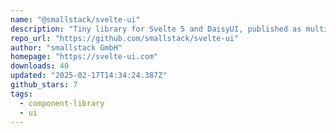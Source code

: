 ```yaml
---
name: "@smallstack/svelte-ui"
description: "Tiny library for Svelte 5 and DaisyUI, published as multi entry ESM module and as web components."
repo_url: "https://github.com/smallstack/svelte-ui"
author: "smallstack GmbH"
homepage: "https://svelte-ui.com"
downloads: 40
updated: "2025-02-17T14:34:24.387Z"
github_stars: 7
tags: 
  - component-library
  - ui
---
```

